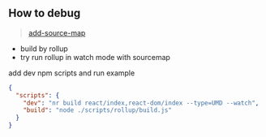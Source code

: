 ## How to debug

> [add-source-map](https://github.com/facebook/react/pull/21946)

* build by rollup
* try run rollup in watch mode with sourcemap

add dev npm scripts and run example

```json
{
  "scripts": {
    "dev": "nr build react/index,react-dom/index --type=UMD --watch",
    "build": "node ./scripts/rollup/build.js"
  }
}
```


